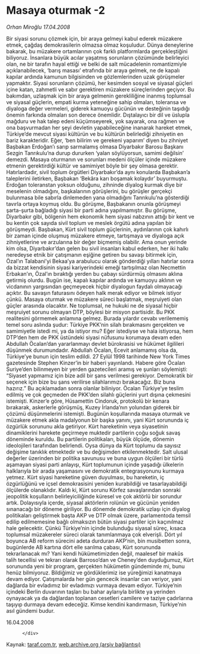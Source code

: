 # Masaya oturmak -2

*Orhan Miroğlu 17.04.2008*

<div class="yazi">Bir siyasi sorunu çözmek için, bir araya gelmeyi kabul ederek müzakere etmek, çağdaş demokrasilerin olmazsa olmaz koşuludur. Dünya deneylerine bakarak, bu müzakere ortamlarının çok farklı platformlarda gerçekleştiğini biliyoruz. 
İnsanlara büyük acılar yaşatmış sorunların çözümünde belirleyici olan, ne bir tarafın hayal ettiği ve belki de salt mücadelenin romantizmiyle açıklanabilecek, ‘barış masası’ etrafında bir araya gelmek, ne de kapalı kapılar ardında kamunun bilgisinden ve gözlemlerinden uzak görüşmeler yapmaktır. 
Siyasi sorunların çözümü, her kesimden sosyal ve siyasal güçleri içine katan, zahmetli ve sabır gerektiren müzakere süreçlerinden geçiyor. 
Bu bakımdan, uzlaşmak için bir araya gelmenin gerekliliğine inanmış toplumsal ve siyasal güçlerin, empati kurma yeteneğine sahip olmaları, toleransa ve diyaloga değer vermeleri, giderek kamuoyu gücünün ve desteğinin taşıdığı önemin farkında olmaları son derece önemlidir.
Dıştalayıcı bir dil ve üslupla mağduru ve hak talep edeni küçümseyerek, yok sayarak, ona rağmen ve ona başvurmadan her şeyi devletin yapabileceğine inanarak hareket etmek, Türkiye’de mevcut siyasi kültürün ve bu kültürün belirlediği zihniyetin en bariz karakteridir.
Eğer, ‘ben bilirim ve gerekeni yaparım’ diyen bu zihniyet Başbakan Erdoğan’ı sarıp sarmalamış olmasa Diyarbakır Barosu Başkanı Sezgin Tanrıkulu’na durup dururken ‘yalan söylüyorsun, samimi değilsin’ demezdi. 
Masaya oturmanın ve sorunları medeni ölçüler içinde müzakere etmenin gerektirdiği kültür ve samimiyet böyle bir şey olmasa gerektir. Hatırlardadır, sivil toplum örgütleri Diyarbakır’da aynı konularda Başbakan’a taleplerini iletirken, Başbakan ‘Bekâra karı boşamak kolaydır’ buyurmuştu.
Erdoğan toleranstan yoksun olduğunu, zihninde diyalog kurmak diye bir meselenin olmadığını, başkalarının görüşlerini, bu görüşler gerçekçi bulunmasa bile sabırla dinlemeden yana olmadığını Tanrıkulu’na gösterdiği tavırla ortaya koymuş oldu.
Bu görüşme, Başbakanın onunla görüşmeyi şarta-şurta bağladığı siyasi bir parti adına yapılmamıştır. Bu görüşme, Diyarbakır gibi, bölgenin hem ekonomik hem siyasi nabzının attığı bir kent ve bu kentin çok sayıda sivil toplum ve meslek örgütü adına yapılan bir görüşmeydi. 
Başbakan, Kürt sivil toplum güçlerinin, aydınlarının çok kahırlı bir zaman içinde oluşmuş müzakere etmeye, tartışmaya ve diyaloga açık zihniyetlerine ve arzularına bir değer biçmemiş olabilir. 
Ama onun yerinde kim olsa, Diyarbakır’dan gelen bu sivil insanları kabul ederken, her iki halkı neredeyse etnik bir çatışmanın eşiğine getiren bu savaşı bitirmek için, Özal’ın Talabani’yi Bekaa’ya arabulucu olarak gönderdiği yılları hatırlar sonra da bizzat kendisinin siyasi kariyerindeki emeği tartışılmaz olan Necmettin Erbakan’ın, Özal’ın bıraktığı yerden bu çabayı sürdürmüş olmasını aklına getirmiş olurdu. 
Bugün ise, kapalı kapılar ardında ve kamuoyu aklının ve vicdanının yargısından geçmeyecek hiçbir diyalogun faydalı olmayacağı açıktır. 
Bu savaşın faturasını ödeyen halk merak ediyor ve bilmek istiyor çünkü.
Masaya oturmak ve müzakere süreci başlatmak, meşruiyeti olan güçler arasında olacaktır.
Ne toplumsal, ne hukuki ne de siyasal hiçbir meşruiyet sorunu olmayan DTP, böylesi bir misyon partisidir. 
Bu PKK realitesini görmemek anlamına gelmez.
Burada yılardır cevabı verilememiş temel soru aslında şudur: 
Türkiye PKK’nin silah bırakmasını gerçekten ve samimiyetle istedi mi, ya da istiyor mu?
Eğer istediyse ve hala istiyorsa, hem DTP’den hem de PKK üstündeki siyasi nüfusunu korumaya devam eden Abdullah Öcalan’dan yararlanmayı devlet bürokrasisi ve hükümet ilgilileri düşünmek durumundadır.
Abdullah Öcalan, Ecevit anlamamış olsa da, Türkiye’ye bunun için teslim edildi.
27 Eylül 1998 tarihinde New York Times gazetesinde Stephen Kinzer’in bir haberi yayınlandı. Habere göre Öcalan Suriye’den bilinmeyen bir yerden gazetecileri aramış ve şunları söylemişti: 
“Siyaset yapmamız için bize adil bir şans verilmesi gerekiyor. Demokratik bir seçenek için bize bu şans verilirse silahlarımızı bırakacağız. Biz buna hazırız.”
Bu açıklamadan sonra olanlar biliniyor. Öcalan Türkiye’ye teslim edilmiş ve çok geçmeden de PKK’den silahlı güçlerini yurt dışına çekmesini istemişti. 
Kinzer’e göre, Hüsamettin Cindoruk, protokolü bir kenara bırakarak, askerlerle görüşmüş, Kuzey İrlanda’nın yolundan giderek bir çözümü düşünmelerini istemişti.
Bugünün koşullarında masaya oturmak ve müzakere etmek akla madalyonun bir başka yanını, yani Kürt sorununda iç özgürlük sorununu akla getiriyor.
Kürt hareketinin veya siyasetinin dinamiklerini harekete geçirmeye muktedir partilerin çoğu soğuk savaş döneminde kuruldu. Bu partilerin politikaları, büyük ölçüde, dönemin ideolojileri tarafından belirlendi. Oysa dünya da Kürt toplumu da sayısız değişime tanıklık etmektedir ve bu değişimden etkilenmektedir. Salt ulusal değerler üzerinden bir politika savunusu ve buna uygun ölçüleri bir türlü aşamayan siyasi parti anlayışı, Kürt toplumunun içinde yaşadığı ülkelerin halklarıyla bir arada yaşamasını ve demokratik entegrasyonunu kurmaya yetmez. 
Kürt siyasi hareketine güven duyulması, bu hareketin, iç özgürlüğünü ve içsel demokrasisini yeniden kurabildiği ve tasarlayabildiği ölçülerde olanaklıdır. 
Kaldı ki, Kürt sorunu Körfez savaşlarından sonraki jeopolitik koşulların belirleyiciliğinde küresel ve çok aktörlü bir sorundur artık. 
Dolayısıyla içerde, siyasal aktörlerin rolünün ve gücünün yeniden sınanacağı bir döneme giriliyor. 
Bu dönemde demokratik uzlaşı için diyalog politikaları geliştirmek başta AKP ve DTP olmak üzere, parlamentoda temsil edilip edilmemesine bağlı olmaksızın bütün siyasi partiler için kaçınılmaz hale gelecektir.
Çünkü Türkiye’nin içinde bulunduğu siyasal süreç, kısaca toplumsal müzakereler süreci olarak tanımlanmaya çok elverişli. 
Dört yıl boyunca AB reform sürecini adeta durduran AKP’nin, bin musibetten sonra, bugünlerde AB kartına dört elle sarılma çabası, Kürt sorununda tekrarlanacak mı? Yani kendi hükümetimizden değil, maalesef bir makûs talih tecellisi ve tekrarı olarak Barroso’dan ve Cheney’den duyduğumuz, Kürt sorununda yeni bir program, gerçekten hükümetin gündeminde mi, bunu henüz bilmiyoruz. 
Bildiğimiz ve gördüklerimiz ise yüreğimizi kanatmaya devam ediyor.
Çatışmalarda her gün gencecik insanlar can veriyor, yani dağlarda bir evladımız bir evladımızı vurmaya devam ediyor.
Türkiye’nin içindeki Berlin duvarının taşları bu bahar aylarıyla birlikte ya yerinden oynayacak ya da dağlardan toplanan cesetleri camilere ve taziye çadırlarına taşıyıp durmaya devam edeceğiz.
Kimse kendini kandırmasın, Türkiye’nin asıl gündemi budur.

16.04.2008
                                    
          
          
          
          </div>

Kaynak: [taraf.com.tr](http://www.taraf.com.tr/orhan-miroglu/makale-masaya-oturmak-2.htm), [web.archive.org (arşiv bağlantısı)](http://web.archive.org/web/20130721020923/http://www.taraf.com.tr/orhan-miroglu/makale-masaya-oturmak-2.htm)
